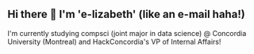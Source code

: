 ## Hi there 👋 I'm 'e-lizabeth' (like an e-mail haha!)

I'm currently studying compsci (joint major in data science) @ Concordia University (Montreal) and HackConcordia's VP of Internal Affairs!

<!--
**e-lizabethwong/e-lizabethwong** is a ✨ _special_ ✨ repository because its `README.md` (this file) appears on your GitHub profile.

Here are some ideas to get you started:

- 🔭 I’m currently working on ...
- 🌱 I’m currently learning ...
- 👯 I’m looking to collaborate on ...
- 🤔 I’m looking for help with ...
- 💬 Ask me about ...
- 📫 How to reach me: ...
- 😄 Pronouns: ...
- ⚡ Fun fact: ...
-->
